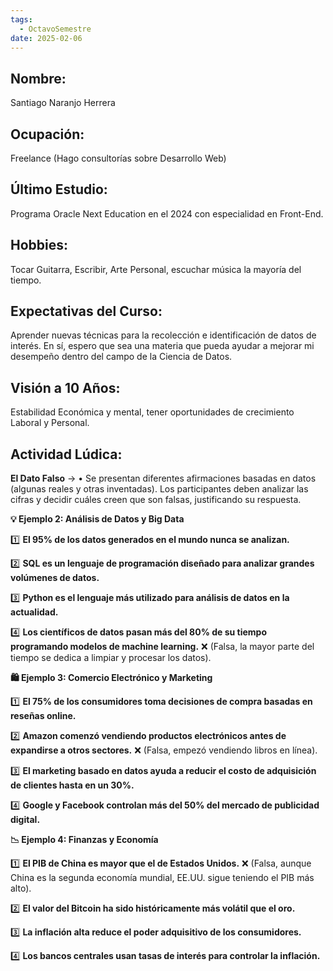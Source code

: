 ```yaml
---
tags:
  - OctavoSemestre
date: 2025-02-06
---
```

## **Nombre:** 
Santiago Naranjo Herrera

## **Ocupación:** 
Freelance (Hago consultorías sobre Desarrollo Web)

## **Último Estudio:**
Programa Oracle Next Education en el 2024 con especialidad en Front-End. 

## **Hobbies:**
Tocar Guitarra, Escribir, Arte Personal, escuchar música la mayoría del tiempo.

## **Expectativas del Curso:**
 Aprender nuevas técnicas para la recolección e identificación de datos de interés. En sí, espero que sea una materia que pueda ayudar a mejorar mi desempeño dentro del campo de la Ciencia de Datos.

## **Visión a 10 Años:**
Estabilidad Económica y mental, tener oportunidades de crecimiento Laboral y Personal.



## **Actividad Lúdica:** 

**El Dato Falso** -> • Se presentan diferentes afirmaciones basadas en datos (algunas reales y otras inventadas). Los participantes deben analizar las cifras y decidir cuáles creen que son falsas, justificando su respuesta.

**💡 Ejemplo 2: Análisis de Datos y Big Data**

1️⃣ **El 95% de los datos generados en el mundo nunca se analizan.**

2️⃣ **SQL es un lenguaje de programación diseñado para analizar grandes volúmenes de datos.**

3️⃣ **Python es el lenguaje más utilizado para análisis de datos en la actualidad.**

4️⃣ **Los científicos de datos pasan más del 80% de su tiempo programando modelos de machine learning.** ❌ (Falsa, la mayor parte del tiempo se dedica a limpiar y procesar los datos).

**🛍️ Ejemplo 3: Comercio Electrónico y Marketing**

1️⃣ **El 75% de los consumidores toma decisiones de compra basadas en reseñas online.**

2️⃣ **Amazon comenzó vendiendo productos electrónicos antes de expandirse a otros sectores.** ❌ (Falsa, empezó vendiendo libros en línea).

3️⃣ **El marketing basado en datos ayuda a reducir el costo de adquisición de clientes hasta en un 30%.**

4️⃣ **Google y Facebook controlan más del 50% del mercado de publicidad digital.**


**📉 Ejemplo 4: Finanzas y Economía**

1️⃣ **El PIB de China es mayor que el de Estados Unidos.** ❌ (Falsa, aunque China es la segunda economía mundial, EE.UU. sigue teniendo el PIB más alto).

2️⃣ **El valor del Bitcoin ha sido históricamente más volátil que el oro.**

3️⃣ **La inflación alta reduce el poder adquisitivo de los consumidores.**

4️⃣ **Los bancos centrales usan tasas de interés para controlar la inflación.**

